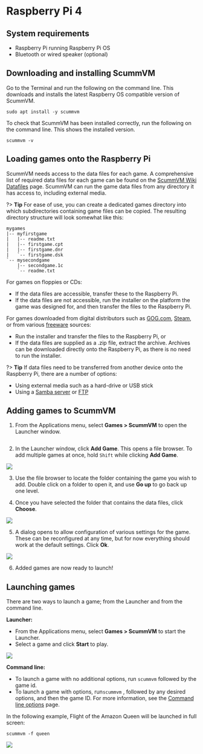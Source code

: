 # Raspberry Pi 4

## System requirements

- Raspberry Pi running Raspberry Pi OS
- Bluetooth or wired speaker (optional)

## Downloading and installing ScummVM

Go to the Terminal and run the following on the command line. This downloads and installs the latest Raspberry OS compatible version of ScummVM.

```
sudo apt install -y scummvm
```

To check that ScummVM has been installed correctly, run the following on the command line. This shows the installed version.

```
scummvm -v
```

## Loading games onto the Raspberry Pi

ScummVM needs access to the data files for each game. A comprehensive list of required data files for each game can be found on the [ScummVM Wiki Datafiles](https://wiki.scummvm.org/index.php?title=Datafiles) page. ScummVM can run the game data files from any directory it has access to, including external media.

?> **Tip**
For ease of use, you can create a dedicated games directory into which subdirectories containing game files can be copied. The resulting directory structure will look somewhat like this:

```
mygames
|-- myfirstgame
|   |-- readme.txt
|   |-- firstgame.cpt
|   |-- firstgame.dnr
|   `-- firstgame.dsk
`-- mysecondgame
    |-- secondgame.1c
    `-- readme.txt
```

For games on floppies or CDs:

- If the data files are accessible, transfer these to the Raspberry Pi.
- If the data files are not accessible, run the installer on the platform the game was designed for, and then transfer the files to the Raspberry Pi.

For games downloaded from digital distributors such as [GOG.com](gog.com), [Steam](https://store.steampowered.com), or from various [freeware](https://wiki.scummvm.org/index.php?title=Where_to_get_the_games#Freeware_Games) sources:

- Run the installer and transfer the files to the Raspberry Pi, or
- If the data files are supplied as a .zip file, extract the archive. Archives can be downloaded directly onto the Raspberry Pi, as there is no need to run the installer.

?> **Tip**
If data files need to be transferred from another device onto the Raspberry Pi, there are a number of options:

- Using external media such as a hard-drive or USB stick
- Using a [Samba server](https://pimylifeup.com/raspberry-pi-samba/) or [FTP](https://www.raspberrypi.org/documentation/remote-access/ftp.md)

## Adding games to ScummVM

1. From the Applications menu, select **Games&nbsp;>&nbsp;ScummVM** to open the Launcher window.

<img
  alt=""
  src= "img/RaspberryPi/launch_scummvm_rpi.jpg"
  class="img"
/>

2. In the Launcher window, click **Add Game**. This opens a file browser. To add multiple games at once, hold `Shift` while clicking **Add Game**.

<img
  alt=" "
  src="img/RaspberryPi/blank_launcher_rpi.jpg"
  class="img"
/>

3.  Use the file browser to locate the folder containing the game you wish to add. Double click on a folder to open it, and use **Go up** to go back up one level.

4.  Once you have selected the folder that contains the data files, click **Choose**.

<img
  alt=" "
  src="img/RaspberryPi/adding_games_rpi.jpg"
  class="img"
/>

5.  A dialog opens to allow configuration of various settings for the game. These can be reconfigured at any time, but for now everything should work at the default settings. Click **Ok**.

<img
  alt=" "
  src="img/RaspberryPi/game_info_rpi.jpg"
  class="img"
/>

6. Added games are now ready to launch!

## Launching games

There are two ways to launch a game; from the Launcher and from the command line.

**Launcher:**

- From the Applications menu, select **Games&nbsp;>&nbsp;ScummVM** to start the Launcher.
- Select a game and click **Start** to play.

<img
  class="gif" 
  alt=" "
  src="img/RaspberryPi/launch_launcher.gif"
/>

**Command line:**

- To launch a game with no additional options, run `scummvm` followed by the game id.
- To launch a game with options, run`scummvm` , followed by any desired options, and then the game ID. For more information, see the [Command line options](advanced/command_line) page.

In the following example, Flight of the Amazon Queen will be launched in full screen:

```
scummvm -f queen
```

<img
  class="gif" 
  alt=" "
  src="img/RaspberryPi/launch_commandline.gif"
/>
